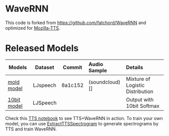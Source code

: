 # WaveRNN

This code is forked from https://github.com/fatchord/WaveRNN and optimized for [Mozilla-TTS](https://github.com/mozilla/TTS).

# Released Models
| Models        |Dataset | Commit            | Audio Sample  | Details |
| ------------- |:------:|:-----------------:|:--------------|:--------|
| [mold model](https://drive.google.com/drive/folders/1wpPn3a0KQc6EYtKL0qOi4NqEmhML71Ve?usp=sharing) |LJspeech| 8a1c152| (soundcloud)[] | Mixture of Logistic Distribution |
| [10bit model](https://drive.google.com/drive/folders/1VnTJfg2zmvochFNyX7oyUv9TFq6JsnVp?usp=sharing) | LJSpeech | | | Output with 10bit Softmax|

Check this [TTS notebook](https://github.com/mozilla/TTS/blob/master/notebooks/Benchmark.ipynb) to see TTS+WaveRNN in action. 
To train your own model, you can use [ExtractTTSSpectrogram](https://github.com/erogol/WaveRNN/blob/master/notebooks/ExtractTTSpectrogram.ipynb) to generate spectrograms by TTS and train WaveRNN.